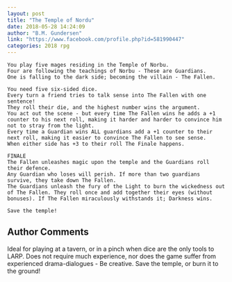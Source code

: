 ```yaml
---
layout: post
title: "The Temple of Nordu"
date: 2018-05-28 14:24:09
author: "B.M. Gundersen"
link: "https://www.facebook.com/profile.php?id=581990447"
categories: 2018 rpg
---
```

```
You play five mages residing in the Temple of Norbu.
Four are following the teachings of Norbu - These are Guardians.
One is falling to the dark side; becoming the villain - The Fallen.

You need five six-sided dice.
Every turn a friend tries to talk sense into The Fallen with one sentence!
They roll their die, and the highest number wins the argument.
You act out the scene - but every time The Fallen wins he adds a +1 counter to his next roll, making it harder and harder to convince him not to stray from the light.
Every time a Guardian wins ALL guardians add a +1 counter to their next roll, making it easier to convince The Fallen to see sense.
When either side has +3 to their roll The Finale happens.

FINALE
The Fallen unleashes magic upon the temple and the Guardians roll their defence. 
Any Guardian who loses will perish. If more than two guardians survive, they take down The Fallen.
The Guardians unleash the fury of the Light to burn the wickedness out of The Fallen. They roll once and add together their eyes (without bonuses). If The Fallen miraculously withstands it; Darkness wins.

Save the temple!
```
## Author Comments 

Ideal for playing at a tavern, or in a pinch when dice are the only tools to LARP. Does not require much experience, nor does the game suffer from experienced drama-dialogues - Be creative.
Save the temple, or burn it to the ground!
